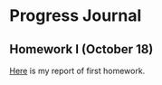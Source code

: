# Progress Journal

## Homework I (October 18)

[Here](/files/IE581-HW1-2019-SevalAta.html) is my report of first homework.
